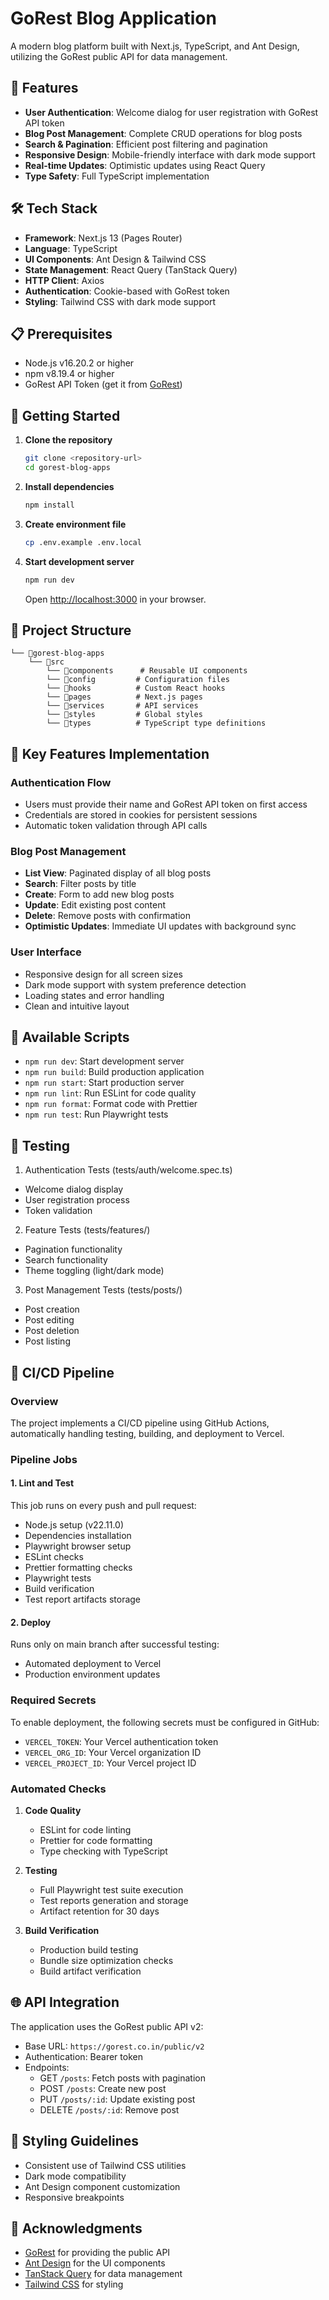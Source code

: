 # GoRest Blog Application

A modern blog platform built with Next.js, TypeScript, and Ant Design, utilizing the GoRest public API for data management.

## 🚀 Features

- **User Authentication**: Welcome dialog for user registration with GoRest API token
- **Blog Post Management**: Complete CRUD operations for blog posts
- **Search & Pagination**: Efficient post filtering and pagination
- **Responsive Design**: Mobile-friendly interface with dark mode support
- **Real-time Updates**: Optimistic updates using React Query
- **Type Safety**: Full TypeScript implementation

## 🛠️ Tech Stack

- **Framework**: Next.js 13 (Pages Router)
- **Language**: TypeScript
- **UI Components**: Ant Design & Tailwind CSS
- **State Management**: React Query (TanStack Query)
- **HTTP Client**: Axios
- **Authentication**: Cookie-based with GoRest token
- **Styling**: Tailwind CSS with dark mode support

## 📋 Prerequisites

- Node.js v16.20.2 or higher
- npm v8.19.4 or higher
- GoRest API Token (get it from [GoRest](https://gorest.co.in/))

## 🚦 Getting Started

1. **Clone the repository**

   ```bash
   git clone <repository-url>
   cd gorest-blog-apps
   ```

2. **Install dependencies**

   ```bash
   npm install
   ```

3. **Create environment file**

   ```bash
   cp .env.example .env.local
   ```

4. **Start development server**
   ```bash
   npm run dev
   ```
   Open [http://localhost:3000](http://localhost:3000) in your browser.

## 📁 Project Structure

```
└── 📁gorest-blog-apps
    └── 📁src
        └── 📁components      # Reusable UI components
        └── 📁config         # Configuration files
        └── 📁hooks          # Custom React hooks
        └── 📁pages          # Next.js pages
        └── 📁services       # API services
        └── 📁styles         # Global styles
        └── 📁types          # TypeScript type definitions
```

## 🔑 Key Features Implementation

### Authentication Flow

- Users must provide their name and GoRest API token on first access
- Credentials are stored in cookies for persistent sessions
- Automatic token validation through API calls

### Blog Post Management

- **List View**: Paginated display of all blog posts
- **Search**: Filter posts by title
- **Create**: Form to add new blog posts
- **Update**: Edit existing post content
- **Delete**: Remove posts with confirmation
- **Optimistic Updates**: Immediate UI updates with background sync

### User Interface

- Responsive design for all screen sizes
- Dark mode support with system preference detection
- Loading states and error handling
- Clean and intuitive layout

## 🔧 Available Scripts

- `npm run dev`: Start development server
- `npm run build`: Build production application
- `npm run start`: Start production server
- `npm run lint`: Run ESLint for code quality
- `npm run format`: Format code with Prettier
- `npm run test`: Run Playwright tests

## 🧪 Testing

1. Authentication Tests (tests/auth/welcome.spec.ts)

- Welcome dialog display
- User registration process
- Token validation

2. Feature Tests (tests/features/)

- Pagination functionality
- Search functionality
- Theme toggling (light/dark mode)

3. Post Management Tests (tests/posts/)

- Post creation
- Post editing
- Post deletion
- Post listing

## 🔄 CI/CD Pipeline

### Overview

The project implements a CI/CD pipeline using GitHub Actions, automatically handling testing, building, and deployment to Vercel.

### Pipeline Jobs

#### 1. Lint and Test

This job runs on every push and pull request:

- Node.js setup (v22.11.0)
- Dependencies installation
- Playwright browser setup
- ESLint checks
- Prettier formatting checks
- Playwright tests
- Build verification
- Test report artifacts storage

#### 2. Deploy

Runs only on main branch after successful testing:

- Automated deployment to Vercel
- Production environment updates

### Required Secrets

To enable deployment, the following secrets must be configured in GitHub:

- `VERCEL_TOKEN`: Your Vercel authentication token
- `VERCEL_ORG_ID`: Your Vercel organization ID
- `VERCEL_PROJECT_ID`: Your Vercel project ID

### Automated Checks

1. **Code Quality**

   - ESLint for code linting
   - Prettier for code formatting
   - Type checking with TypeScript

2. **Testing**

   - Full Playwright test suite execution
   - Test reports generation and storage
   - Artifact retention for 30 days

3. **Build Verification**
   - Production build testing
   - Bundle size optimization checks
   - Build artifact verification

## 🌐 API Integration

The application uses the GoRest public API v2:

- Base URL: `https://gorest.co.in/public/v2`
- Authentication: Bearer token
- Endpoints:
  - GET `/posts`: Fetch posts with pagination
  - POST `/posts`: Create new post
  - PUT `/posts/:id`: Update existing post
  - DELETE `/posts/:id`: Remove post

## 🎨 Styling Guidelines

- Consistent use of Tailwind CSS utilities
- Dark mode compatibility
- Ant Design component customization
- Responsive breakpoints

## 🙏 Acknowledgments

- [GoRest](https://gorest.co.in/) for providing the public API
- [Ant Design](https://ant.design/) for the UI components
- [TanStack Query](https://tanstack.com/query) for data management
- [Tailwind CSS](https://tailwindcss.com/) for styling
